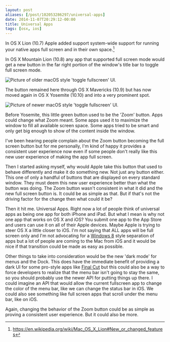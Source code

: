 ```yaml
---
layout: post
aliases: [/post/102053286297/universal-apps]
date: 2014-11-07T20:29:12-00:00
title: Universal Apps
tags: [osx, ios]
---
```


In OS X Lion (10.7) Apple added support system-wide support for running your native apps full screen and in their own space.[^1]

In OS X Mountain Lion (10.8) any app that supported full screen mode would get a new button in the far right portion of the window's title bar to toggle full screen mode.

![Picture of older macOS style 'toggle fullscreen' UI.](toggle-fullscreen-old.png)

The button remained here through OS X Mavericks (10.9) but has now moved again in OS X Yosemite (10.10) and into a very prominent spot.

![Picture of newer macOS style 'toggle fullscreen' UI.](toggle-fullscreen-new.png "(Image taken from http://www.apple.com/osx/design/)")

Before Yosemite, this little green button used to be the 'Zoom' button. Apps could change what Zoom meant. Some apps used it to maximize the window to fill all available screen space. Some apps tried to be smart and only get big enough to show of the content inside the window.

I've been hearing people complain about the Zoom button becoming the full screen button but for me personally, I'm kind of happy it provides a consistent user experience now even if some people don't really like this new user experience of making the app full screen.

Then I started asking myself, why would Apple take this button that used to behave differently and make it do something new. Not just any button either. This one of only a handful of buttons that are displayed on every standard window. They must deem this new user experience better than what the button was doing. The Zoom button wasn't consistent in what it did and the new full screen button is. It could be as simple as that. But if that's not the driving factor for the change then what could it be?

Then it hit me. Universal Apps. Right now a lot of people think of universal apps as being one app for both iPhone and iPad. But what I mean is why not one app that works on OS X and iOS? You submit one app to the App Store and users can use it on all of their Apple devices. Maybe Apple is trying to steer OS X a little closer to iOS. I'm not saying that ALL apps will be full screen only and I'm not advocating for a [Windows 8](https://en.wikipedia.org/wiki/Windows_8) style separation of apps but a lot of people are coming to the Mac from iOS and it would be nice if that transition could be made as easy as possible.

Other things to take into consideration would be the new 'dark mode' for menus and the Dock. This does have the immediate benefit of providing a dark UI for some pro-style apps like [Final Cut](https://www.apple.com/final-cut-pro/) but this could also be a way to force developers to realize that the menu bar isn't going to stay the same, so you should probably use the newer API for putting things up there. I could imagine an API that would allow the current fullscreen app to change the color of the menu bar, like we can change the status bar in iOS. We could also see something like full screen apps that scroll under the menu bar, like on iOS.

Again, changing the behavior of the Zoom button could be as simple as proving a consistent user experience. But it could also be more.

[^1]: https://en.wikipedia.org/wiki/Mac_OS_X_Lion#New_or_changed_features